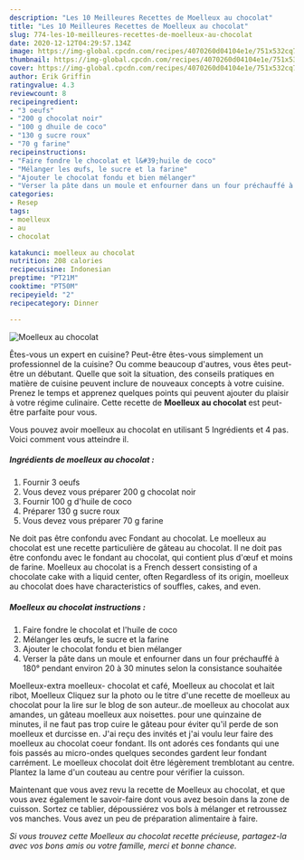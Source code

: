 ```yaml
---
description: "Les 10 Meilleures Recettes de Moelleux au chocolat"
title: "Les 10 Meilleures Recettes de Moelleux au chocolat"
slug: 774-les-10-meilleures-recettes-de-moelleux-au-chocolat
date: 2020-12-12T04:29:57.134Z
image: https://img-global.cpcdn.com/recipes/4070260d04104e1e/751x532cq70/moelleux-au-chocolat-photo-principale-de-la-recette.jpg
thumbnail: https://img-global.cpcdn.com/recipes/4070260d04104e1e/751x532cq70/moelleux-au-chocolat-photo-principale-de-la-recette.jpg
cover: https://img-global.cpcdn.com/recipes/4070260d04104e1e/751x532cq70/moelleux-au-chocolat-photo-principale-de-la-recette.jpg
author: Erik Griffin
ratingvalue: 4.3
reviewcount: 8
recipeingredient:
- "3 oeufs"
- "200 g chocolat noir"
- "100 g dhuile de coco"
- "130 g sucre roux"
- "70 g farine"
recipeinstructions:
- "Faire fondre le chocolat et l&#39;huile de coco"
- "Mélanger les œufs, le sucre et la farine"
- "Ajouter le chocolat fondu et bien mélanger"
- "Verser la pâte dans un moule et enfourner dans un four préchauffé à 180° pendant environ 20 à 30 minutes selon la consistance souhaitée"
categories:
- Resep
tags:
- moelleux
- au
- chocolat

katakunci: moelleux au chocolat 
nutrition: 208 calories
recipecuisine: Indonesian
preptime: "PT21M"
cooktime: "PT50M"
recipeyield: "2"
recipecategory: Dinner

---
```



![Moelleux au chocolat](https://img-global.cpcdn.com/recipes/4070260d04104e1e/751x532cq70/moelleux-au-chocolat-photo-principale-de-la-recette.jpg)

Êtes-vous un expert en cuisine? Peut-être êtes-vous simplement un professionnel de la cuisine? Ou comme beaucoup d'autres, vous êtes peut-être un débutant. Quelle que soit la situation, des conseils pratiques en matière de cuisine peuvent inclure de nouveaux concepts à votre cuisine. Prenez le temps et apprenez quelques points qui peuvent ajouter du plaisir à votre régime culinaire. Cette recette de <strong> Moelleux au chocolat </strong> est peut-être parfaite pour vous.

<!--inarticleads1-->

Vous pouvez avoir moelleux au chocolat en utilisant 5 Ingrédients et 4 pas. Voici comment vous atteindre il.

##### Ingrédients de moelleux au chocolat :

1. Fournir 3 oeufs
1. Vous devez vous préparer 200 g chocolat noir
1. Fournir 100 g d&#39;huile de coco
1. Préparer 130 g sucre roux
1. Vous devez vous préparer 70 g farine


Ne doit pas être confondu avec Fondant au chocolat. Le moelleux au chocolat est une recette particulière de gâteau au chocolat. Il ne doit pas être confondu avec le fondant au chocolat, qui contient plus d&#39;œuf et moins de farine. Moelleux au chocolat is a French dessert consisting of a chocolate cake with a liquid center, often Regardless of its origin, moelleux au chocolat does have characteristics of souffles, cakes, and even. 

<!--inarticleads2-->

##### Moelleux au chocolat instructions :

1. Faire fondre le chocolat et l&#39;huile de coco
1. Mélanger les œufs, le sucre et la farine
1. Ajouter le chocolat fondu et bien mélanger
1. Verser la pâte dans un moule et enfourner dans un four préchauffé à 180° pendant environ 20 à 30 minutes selon la consistance souhaitée


Moelleux-extra moelleux- chocolat et café, Moelleux au chocolat et lait ribot, Moelleux Cliquez sur la photo ou le titre d&#39;une recette de moelleux au chocolat pour la lire sur le blog de son auteur..de moelleux au chocolat aux amandes, un gâteau moelleux aux noisettes. pour une quinzaine de minutes, il ne faut pas trop cuire le gâteau pour éviter qu&#39;il perde de son moelleux et durcisse en. J&#39;ai reçu des invités et j&#39;ai voulu leur faire des moelleux au chocolat coeur fondant. Ils ont adorés ces fondants qui une fois passés au micro-ondes quelques secondes gardent leur fondant carrément. Le moelleux chocolat doit être légèrement tremblotant au centre. Plantez la lame d&#39;un couteau au centre pour vérifier la cuisson. 

<!--inarticleads1-->

<p>
Maintenant que vous avez revu la recette de Moelleux au chocolat, et que vous avez également le savoir-faire dont vous avez besoin dans la zone de cuisson. Sortez ce tablier, dépoussiérez vos bols à mélanger et retroussez vos manches. Vous avez un peu de préparation alimentaire à faire.
</p>

<p>
<i>Si vous trouvez cette Moelleux au chocolat recette précieuse, partagez-la avec vos bons amis ou votre famille, merci et bonne chance.</i>
</p>
